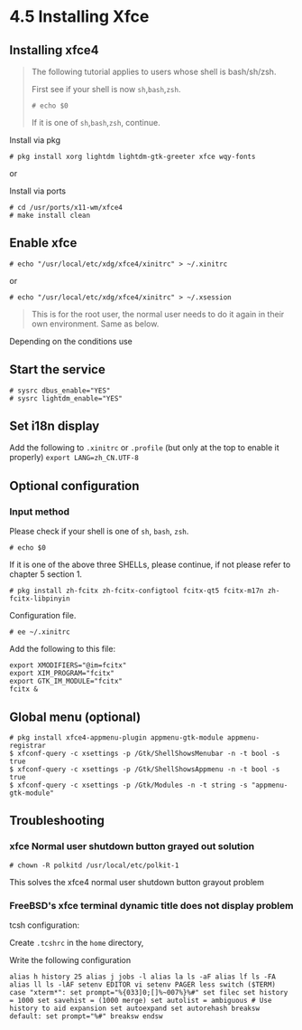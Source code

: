 # 4.5 Installing Xfce

## Installing xfce4

> The following tutorial applies to users whose shell is bash/sh/zsh.
>
> First see if your shell is now `sh`,`bash`,`zsh`.
>
>`# echo $0`
>
> If it is one of `sh`,`bash`,`zsh`, continue.

 
Install via pkg

```
# pkg install xorg lightdm lightdm-gtk-greeter xfce wqy-fonts
```

or

Install via ports

```
# cd /usr/ports/x11-wm/xfce4
# make install clean
```

## Enable xfce

`# echo "/usr/local/etc/xdg/xfce4/xinitrc" > ~/.xinitrc`

or

`# echo "/usr/local/etc/xdg/xfce4/xinitrc" > ~/.xsession` 

> This is for the root user, the normal user needs to do it again in their own environment. Same as below.

Depending on the conditions use

## Start the service

```
# sysrc dbus_enable="YES"
# sysrc lightdm_enable="YES"
```

## Set i18n display

Add the following to `.xinitrc` or `.profile` (but only at the top to enable it properly) `export LANG=zh_CN.UTF-8`

## Optional configuration

### Input method

Please check if your shell is one of `sh`, `bash`, `zsh`.

```
# echo $0
```

If it is one of the above three SHELLs, please continue, if not please refer to chapter 5 section 1.

```
# pkg install zh-fcitx zh-fcitx-configtool fcitx-qt5 fcitx-m17n zh-fcitx-libpinyin
```

Configuration file.

```
# ee ~/.xinitrc 
```

Add the following to this file:

```
export XMODIFIERS="@im=fcitx"
export XIM_PROGRAM="fcitx"
export GTK_IM_MODULE="fcitx"
fcitx &
```

## Global menu (optional)

```
# pkg install xfce4-appmenu-plugin appmenu-gtk-module appmenu-registrar
$ xfconf-query -c xsettings -p /Gtk/ShellShowsMenubar -n -t bool -s true
$ xfconf-query -c xsettings -p /Gtk/ShellShowsAppmenu -n -t bool -s true
$ xfconf-query -c xsettings -p /Gtk/Modules -n -t string -s "appmenu-gtk-module"
```

## Troubleshooting

### xfce Normal user shutdown button grayed out solution

`# chown -R polkitd /usr/local/etc/polkit-1`

This solves the xfce4 normal user shutdown button grayout problem

### FreeBSD's xfce terminal dynamic title does not display problem

tcsh configuration:

Create `.tcshrc` in the `home` directory,

Write the following configuration

`alias h history 25 alias j jobs -l alias la ls -aF alias lf ls -FA alias ll ls -lAF setenv EDITOR vi setenv PAGER less switch ($TERM) case "xterm*": set prompt="%{033]0;[]%~007%}%#" set filec set history = 1000 set savehist = (1000 merge) set autolist = ambiguous # Use history to aid expansion set autoexpand set autorehash breaksw default: set prompt="%#" breaksw endsw`

